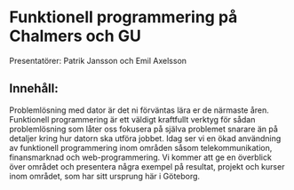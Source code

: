 # Funktionell programmering på Chalmers och GU

Presentatörer: Patrik Jansson och Emil Axelsson

## Innehåll:

Problemlösning med dator är det ni förväntas lära er de närmaste åren. Funktionell programmering är ett väldigt kraftfullt verktyg för sådan problemlösning som låter oss fokusera på själva problemet snarare än på detaljer kring hur datorn ska utföra jobbet. Idag ser vi en ökad användning av funktionell programmering inom områden såsom telekommunikation, finansmarknad och web-programmering. Vi kommer att ge en överblick över området och presentera några exempel på resultat, projekt och kurser inom området, som har sitt ursprung här i Göteborg.
